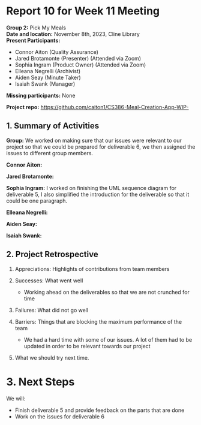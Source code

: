# Report 10 for Week 11 Meeting  
**Group 2:** Pick My Meals  
**Date and location:** November 8th, 2023, Cline Library  
**Present Participants:**   
* Connor Aiton (Quality Assurance)  
* Jared Brotamonte (Presenter) (Attended via Zoom)  
* Sophia Ingram (Product Owner) (Attended via Zoom)  
* Elleana Negrelli (Archivist)  
* Aiden Seay (Minute Taker)  
* Isaiah Swank (Manager)  

**Missing participants:** None

**Project repo:** https://github.com/caiton1/CS386-Meal-Creation-App-WIP-  

## 1. Summary of Activities

**Group:** We worked on making sure that our issues were relevant to our project so that we could be prepared for deliverable 6, we then assigned the issues to different group members.  

**Connor Aiton:** 

**Jared Brotamonte:** 

**Sophia Ingram:** I worked on finishing the UML sequence diagram for deliverable 5, I also simplified the introduction for the deliverable so that it could be one paragraph.   

**Elleana Negrelli:** 

**Aiden Seay:** 

**Isaiah Swank:** 

## 2. Project Retrospective  
1. Appreciations: Highlights of contributions from team members  

2. Successes: What went well
   * Working ahead on the deliverables so that we are not crunched for time

4. Failures: What did not go well  

5. Barriers: Things that are blocking the maximum performance of the team
   * We had a hard time with some of our issues. A lot of them had to be updated in order to be relevant towards our project
      
6. What we should try next time.  


# 3. Next Steps
We will:  
* Finish deliverable 5 and provide feedback on the parts that are done  
* Work on the issues for deliverable 6

